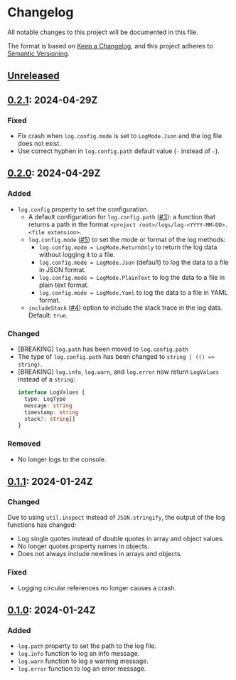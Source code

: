 # Changelog

All notable changes to this project will be documented in this file.

The format is based on [Keep a Changelog](https://keepachangelog.com/en/1.1.0/),
and this project adheres to [Semantic Versioning](https://semver.org/spec/v2.0.0.html).

## [Unreleased]

## [0.2.1]: 2024-04-29Z

### Fixed

- Fix crash when `log.config.mode` is set to `LogMode.Json` and the log file
  does not exist.
- Use correct hyphen in `log.config.path` default value (`-` instead of `–`).

## [0.2.0]: 2024-04-29Z

### Added

- `log.config` property to set the configuration.
  - A default configuration for `log.config.path` ([#3]): a function that returns
    a path in the format `<project root>/logs/log-<YYYY-MM-DD>.<file extension>`.
  - `log.config.mode` ([#5]) to set the mode or format of the log methods:
    - `log.config.mode = LogMode.ReturnOnly` to return the log data without
      logging it to a file.
    - `log.config.mode = LogMode.Json` (default) to log the data to a file in
      JSON format.
    - `log.config.mode = LogMode.PlainText` to log the data to a file in plain
      text format.
    - `log.config.mode = LogMode.Yaml` to log the data to a file in YAML format.
  - `includeStack` ([#4]) option to include the stack trace in the log data.
    Default: `true`.

### Changed

- [BREAKING] `log.path` has been moved to `log.config.path`
- The type of `log.config.path` has been changed to `string | (() => string)`.
- [BREAKING] `log.info`, `log.warn`, and `log.error` now return `LogValues`
  instead of a `string`:
  ```ts
  interface LogValues {
    type: LogType
    message: string
    timestamp: string
    stack?: string[]
  }
  ```

### Removed

- No longer logs to the console.

[#3]: https://github.com/gimjb/log/issues/3
[#4]: https://github.com/gimjb/log/issues/4
[#5]: https://github.com/gimjb/log/issues/5

## [0.1.1]: 2024-01-24Z

### Changed

Due to using `util.inspect` instead of `JSON.stringify`, the output of the log
functions has changed:

- Log single quotes instead of double quotes in array and object values.
- No longer quotes property names in objects.
- Does not always include newlines in arrays and objects.

### Fixed

- Logging circular references no longer causes a crash.

## [0.1.0]: 2024-01-24Z

### Added

- `log.path` property to set the path to the log file.
- `log.info` function to log an info message.
- `log.warn` function to log a warning message.
- `log.error` function to log an error message.

[unreleased]: https://github.com/gimjb/log/compare/latest...HEAD
[0.2.1]: https://github.com/gimjb/log/compare/v0.2.0...v0.2.1
[0.2.0]: https://github.com/gimjb/log/compare/v0.1.1...v0.2.0
[0.1.1]: https://github.com/gimjb/log/compare/v0.1.0...v0.1.1
[0.1.0]: https://github.com/gimjb/log/compare/v0.0.0...v0.1.0
